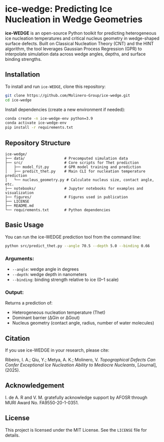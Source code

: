 # ice-wedge: Predicting Ice Nucleation in Wedge Geometries

**ice-WEDGE** is an open-source Python toolkit for predicting heterogeneous ice nucleation temperatures and critical nucleus geometry in wedge-shaped surface defects. Built on Classical Nucleation Theory (CNT) and the HINT algorithm, the tool leverages Gaussian Process Regression (GPR) to interpolate simulation data across wedge angles, depths, and surface binding strengths.

## Installation

To install and run `ice-WEDGE`, clone this repository:

```bash
git clone https://github.com/Molinero-Group/ice-wedge.git
cd ice-wedge
```

Install dependencies (create a new environment if needed):

```bash
conda create -n ice-wedge-env python=3.9
conda activate ice-wedge-env
pip install -r requirements.txt
```

## Repository Structure

```
ice-wedge/
├── data/                  # Precomputed simulation data
├── src/                   # Core scripts for Thet prediction
│   ├── model_fit.py       # GPR model training and prediction
│   ├── predict_thet.py    # Main CLI for nucleation temperature prediction
│   └── nucleus_geometry.py # Calculate nucleus size, contact angle, etc.
├── notebooks/             # Jupyter notebooks for examples and visualization
├── figures/               # Figures used in publication
├── LICENSE
├── README.md
└── requirements.txt       # Python dependencies
```

## Basic Usage

You can run the ice-WEDGE prediction tool from the command line:

```bash
python src/predict_thet.py --angle 70.5 --depth 5.0 --binding 0.66
```

### Arguments:

* `--angle`: wedge angle in degrees
* `--depth`: wedge depth in nanometers
* `--binding`: binding strength relative to ice (0–1 scale)

### Output:

Returns a prediction of:

* Heterogeneous nucleation temperature (Thet)
* Dominant barrier (ΔGin or ΔGout)
* Nucleus geometry (contact angle, radius, number of water molecules)

## Citation

If you use ice-WEDGE in your research, please cite:

Ribeiro, I. A.; Qiu, Y.; Metya, A. K.; Molinero, V. *Topographical Defects Can Confer Exceptional Ice Nucleation Ability to Mediocre Nucleants*, \[Journal], (2025).

## Acknowledgement

I. de A. R and V. M. gratefully acknowledge support by AFOSR through MURI Award No. FA9550-20-1-0351.

## License

This project is licensed under the MIT License. See the `LICENSE` file for details.



